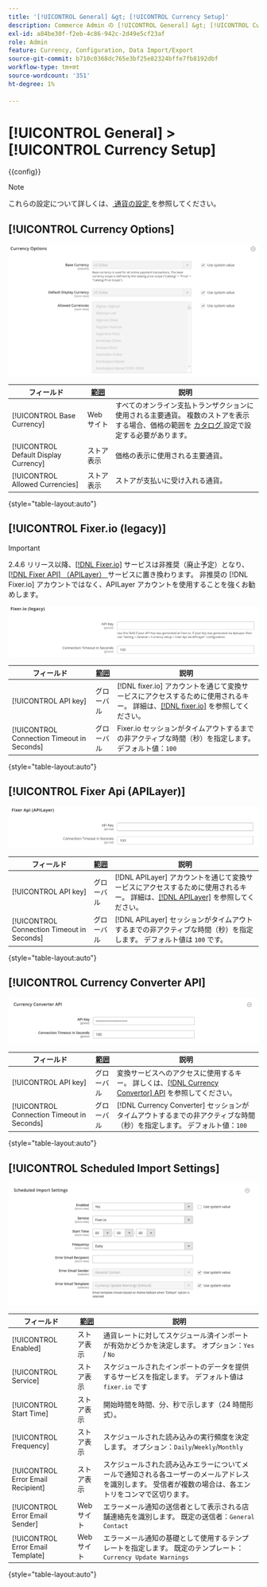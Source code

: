 ```yaml
---
title: '[!UICONTROL General] &gt; [!UICONTROL Currency Setup]'
description: Commerce Admin の [!UICONTROL General] &gt; [!UICONTROL Currency Setup] ページで設定を確認します。
exl-id: a84be30f-f2eb-4c86-942c-2d49e5cf23af
role: Admin
feature: Currency, Configuration, Data Import/Export
source-git-commit: b710c0368dc765e3bf25e82324bffe7fb8192dbf
workflow-type: tm+mt
source-wordcount: '351'
ht-degree: 1%

---
```


# [!UICONTROL General] > [!UICONTROL Currency Setup]

{{config}}

>[!NOTE]
>
>これらの設定について詳しくは、[ 通貨の設定 ](../../stores-purchase/currency-configuration.md) を参照してください。

## [!UICONTROL Currency Options]

![ 通貨の設定/通貨オプション ](./assets/currency-setup-currency-options.png)<!-- zoom -->

| フィールド | [ 範囲 ](../../getting-started/websites-stores-views.md#scope-settings) | 説明 |
|--- |--- |--- |
| [!UICONTROL Base Currency] | Web サイト | すべてのオンライン支払トランザクションに使用される主要通貨。 複数のストアを表示する場合、価格の範囲を [ カタログ ](../catalog/catalog.md) 設定で設定する必要があります。 |
| [!UICONTROL Default Display Currency] | ストア表示 | 価格の表示に使用される主要通貨。 |
| [!UICONTROL Allowed Currencies] | ストア表示 | ストアが支払いに受け入れる通貨。 |

{style="table-layout:auto"}

## [!UICONTROL Fixer.io (legacy)]

>[!IMPORTANT]
>
>2.4.6 リリース以降、[[!DNL Fixer.io]](https://fixer.io/) サービスは非推奨（廃止予定）となり、[[!DNL Fixer API]  （APILayer） ](https://apilayer.com/marketplace/fixer-api) サービスに置き換わります。 非推奨の [!DNL Fixer.io] アカウントではなく、APILayer アカウントを使用することを強くお勧めします。

![ 通貨設定 > Fixer.io](./assets/currency-setup-fixer.png)<!-- zoom -->

| フィールド | [ 範囲 ](../../getting-started/websites-stores-views.md#scope-settings) | 説明 |
|--- |--- |--- |
| [!UICONTROL API key] | グローバル | [!DNL fixer.io] アカウントを通じて変換サービスにアクセスするために使用されるキー。 詳細は、[[!DNL fixer.io]](https://fixer.io/) を参照してください。 |
| [!UICONTROL Connection Timeout in Seconds] | グローバル | Fixer.io セッションがタイムアウトするまでの非アクティブな時間（秒）を指定します。 デフォルト値：`100` |

{style="table-layout:auto"}

## [!UICONTROL Fixer Api (APILayer)]

![ 通貨設定/Fixer Api （APILayer） ](./assets/currency-setup-fixer-api.png)<!-- zoom -->

| フィールド | [ 範囲 ](../../getting-started/websites-stores-views.md#scope-settings) | 説明 |
|--- |--- |--- |
| [!UICONTROL API key] | グローバル | [!DNL APILayer] アカウントを通じて変換サービスにアクセスするために使用されるキー。 詳細は、[[!DNL APILayer]](https://apilayer.com/) を参照してください。 |
| [!UICONTROL Connection Timeout in Seconds] | グローバル | [!DNL APILayer] セッションがタイムアウトするまでの非アクティブな時間（秒）を指定します。 デフォルト値は `100` です。 |

{style="table-layout:auto"}

## [!UICONTROL Currency Converter API]

![ 通貨の設定/通貨換算 API](./assets/currency-setup-converter.png)<!-- zoom -->

| フィールド | [ 範囲 ](../../getting-started/websites-stores-views.md#scope-settings) | 説明 |
|--- |--- |--- |
| [!UICONTROL API key] | グローバル | 変換サービスへのアクセスに使用するキー。 詳しくは、[[!DNL Currency Convertor] API](https://free.currencyconverterapi.com/) を参照してください。 |
| [!UICONTROL Connection Timeout in Seconds] | グローバル | [!DNL Currency Converter] セッションがタイムアウトするまでの非アクティブな時間（秒）を指定します。 デフォルト値：`100` |

{style="table-layout:auto"}

## [!UICONTROL Scheduled Import Settings]

![ 通貨設定/予定インポート設定 ](./assets/currency-setup-scheduled-import-settings.png)<!-- zoom -->

| フィールド | [ 範囲 ](../../getting-started/websites-stores-views.md#scope-settings) | 説明 |
|--- |--- |--- |
| [!UICONTROL Enabled] | ストア表示 | 通貨レートに対してスケジュール済インポートが有効かどうかを決定します。 オプション：`Yes` / `No` |
| [!UICONTROL Service] | ストア表示 | スケジュールされたインポートのデータを提供するサービスを指定します。 デフォルト値は `fixer.io` です |
| [!UICONTROL Start Time] | ストア表示 | 開始時間を時間、分、秒で示します（24 時間形式）。 |
| [!UICONTROL Frequency] | ストア表示 | スケジュールされた読み込みの実行頻度を決定します。 オプション：`Daily`/`Weekly`/`Monthly` |
| [!UICONTROL Error Email Recipient] | ストア表示 | スケジュールされた読み込みエラーについてメールで通知される各ユーザーのメールアドレスを識別します。 受信者が複数の場合は、各エントリをコンマで区切ります。 |
| [!UICONTROL Error Email Sender] | Web サイト | エラーメール通知の送信者として表示される店舗連絡先を識別します。 既定の送信者：`General Contact` |
| [!UICONTROL Error Email Template] | Web サイト | エラーメール通知の基礎として使用するテンプレートを指定します。 既定のテンプレート：`Currency Update Warnings` |

{style="table-layout:auto"}
